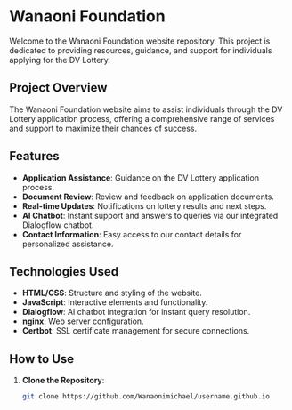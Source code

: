 # Wanaoni Foundation

Welcome to the Wanaoni Foundation website repository. This project is dedicated to providing resources, guidance, and support for individuals applying for the DV Lottery.

## Project Overview

The Wanaoni Foundation website aims to assist individuals through the DV Lottery application process, offering a comprehensive range of services and support to maximize their chances of success.

## Features

- **Application Assistance**: Guidance on the DV Lottery application process.
- **Document Review**: Review and feedback on application documents.
- **Real-time Updates**: Notifications on lottery results and next steps.
- **AI Chatbot**: Instant support and answers to queries via our integrated Dialogflow chatbot.
- **Contact Information**: Easy access to our contact details for personalized assistance.

## Technologies Used

- **HTML/CSS**: Structure and styling of the website.
- **JavaScript**: Interactive elements and functionality.
- **Dialogflow**: AI chatbot integration for instant query resolution.
- **nginx**: Web server configuration.
- **Certbot**: SSL certificate management for secure connections.

## How to Use

1. **Clone the Repository**:
   ```bash
   git clone https://github.com/Wanaonimichael/username.github.io

